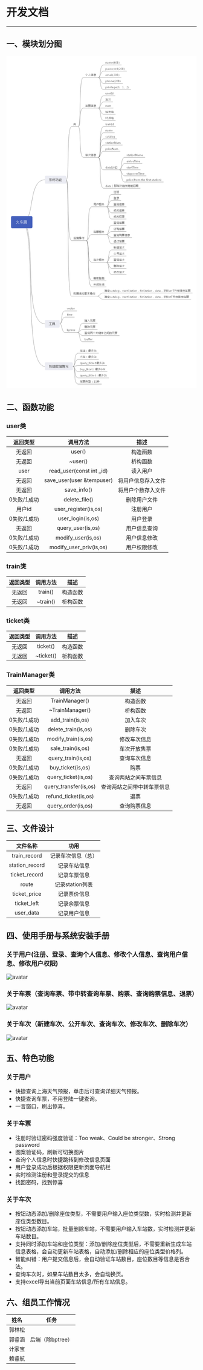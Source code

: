 # 开发文档

------

## 一、模块划分图
![avatar](https://raw.githubusercontent.com/MasterJH5574/Train_Ticket/master/%E5%AF%BC%E5%9B%BE2.png)
## 二、函数功能
### user类
| 返回类型        |调用方法   |  描述  |
| :--------: | :-----:  | :----:  |
| 无返回     | user() |   构造函数    |
| 无返回        |   ~user()   |   析构函数   |
| user        |    read_user(const int _id)    |  读入用户 |
| 无返回        |    save_user(user &tempuser)    |  将用户信息存入文件 |
| 无返回       |    save_info()    |  将用户个数存入文件 |
| 0失败/1成功       |    delete_file()    | 删除用户文件 |
| 用户id      |    user_register(is,os)    | 注册用户 |
|0失败/1成功      |    user_login(is,os)    | 用户登录 |
|无返回     |    query_user(is,os)    | 用户信息查询 |
|0失败/1成功  |   modify_user(is,os)    | 用户信息修改 |
|0失败/1成功  |   modify_user_priv(is,os)    | 用户权限修改 |
### train类
| 返回类型        |调用方法   |  描述  |
| :--------: | :-----:  | :----:  |
| 无返回     | train() |   构造函数    |
| 无返回     | ~train() |   析构函数    |
### ticket类
| 返回类型        |调用方法   |  描述  |
| :--------: | :-----:  | :----:  |
| 无返回     | ticket() |   构造函数    |
| 无返回     | ~ticket() |   析构函数    |
### TrainManager类
| 返回类型        |调用方法   |  描述  |
| :--------: | :-----:  | :----:  |
| 无返回     | TrainManager() |   构造函数    |
| 无返回     | ~TrainManager() |   析构函数    |
|    0失败/1成功  | add_train(is,os) |   加入车次    |
|    0失败/1成功  | delete_train(is,os) |   删除车次    |
|    0失败/1成功  | modify_train(is,os) |   修改车次信息    |
|    0失败/1成功  | sale_train(is,os) |   车次开放售票    |
|    无返回  | query_train(is,os) |   查询车次信息    |
|    0失败/1成功  | buy_ticket(is,os) |   购票    |
|    0失败/1成功  | query_ticket(is,os) |   查询两站之间车票信息    |
|    无返回  | query_transfer(is,os) |   查询两站之间带中转车票信息    |
|    0失败/1成功  | refund_ticket(is,os) |   退票 |
|   无返回  | query_order(is,os) |   查询购票信息 |

## 三、文件设计
| 文件名称        |功用   |
| :--------: | :-----:  | 
| train_record    | 记录车次信息（总）|  
| station_record   | 记录车站信息|  
|ticket_record    | 记录车票信息|  
|route    | 记录station列表 |  
|ticket_price   | 记录票价信息|  
|ticket_left    | 记录余票信息|  
|user_data    | 记录用户信息|  


## 四、使用手册与系统安装手册
### 关于用户(注册、登录、查询个人信息、修改个人信息、查询用户信息、修改用户权限)
![avatar](https://github.com/MasterJH5574/Train_Ticket/blob/master/gif/user.gif)
### 关于车票（查询车票、带中转查询车票、购票、查询购票信息、退票）
![avatar](https://github.com/MasterJH5574/Train_Ticket/blob/master/gif/ticket.gif)
### 关于车次（新建车次、公开车次、查询车次、修改车次、删除车次）
![avatar](https://github.com/MasterJH5574/Train_Ticket/blob/master/gif/train.gif)

## 五、特色功能

### 关于用户
* 快捷查询上海天气预报，单击后可查询详细天气预报。
* 快捷查询车票，不用登陆一键查询。
* 一言窗口，刷出惊喜。
### 关于车票
* 注册时验证密码强度验证：Too weak、Could be stronger、Strong password
* 图案验证码，刷新可切换图片
* 查询个人信息时快捷跳转到修改信息页面
* 用户登录成功后根据权限更新页面导航栏
* 实时检测注册和登录提交的信息
* 找回密码，找到惊喜
### 关于车次
* 按钮动态添加/删除座位类型，不需要用户输入座位类型数，实时检测并更新座位类型数目。
* 按钮动态添加车站，批量删除车站，不需要用户输入车站数，实时检测并更新车站数目。
* 支持同时添加车站和座位类型：添加/删除座位类型后，不需要重新生成车站信息表格，会自动更新车站表格，自动添加/删除相应的座位类型价格列。
* 智能纠错：用户提交信息后，会自动验证车站数目，座位数目等信息是否合法。
* 查询车次时，如果车站数目太多，会自动换页。
* 支持excel导出当前页面车站信息/所有车站信息。

## 六、组员工作情况

| 姓名        |任务   |
| :--------: | :-----:  | 
| 郭林松    | |  
| 郭睿涵   | 后端（除bptree）|  
|计家宝    | |   
|赖睿航    | |  

